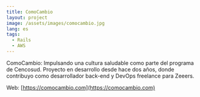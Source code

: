 ```yaml
---
title: ComoCambio
layout: project
image: /assets/images/comocambio.jpg
lang: es
tags:
  - Rails
  - AWS
---
```

ComoCambio: Impulsando una cultura saludable como parte del programa de Cencosud. Proyecto en desarrollo desde hace dos años, donde contribuyo como desarrollador back-end y DevOps freelance para Zeeers.

Web: [https://comocambio.com](https://comocambio.com)

